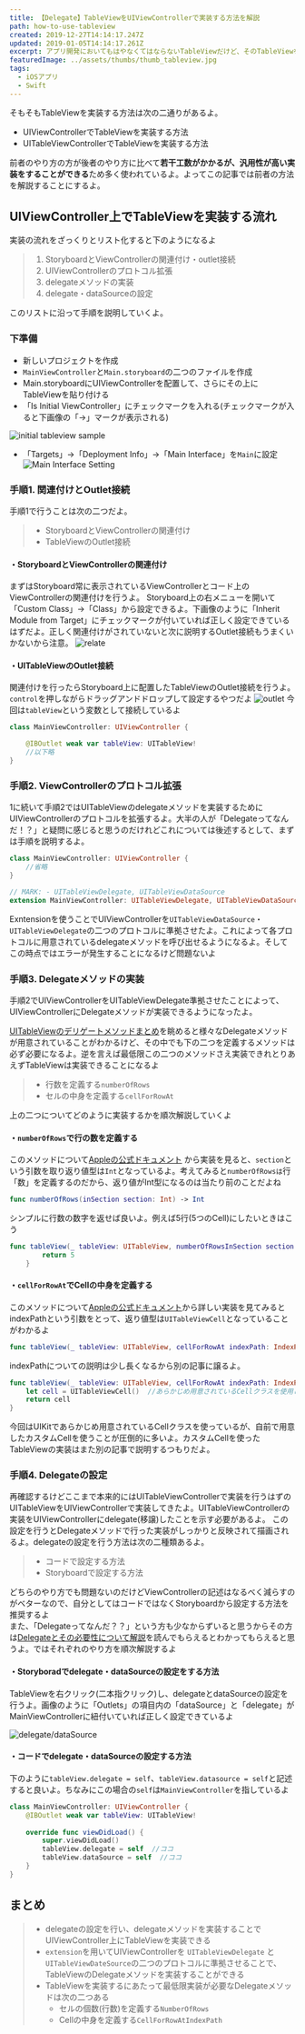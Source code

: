 ```yaml
---
title: 【Delegate】TableViewをUIViewControllerで実装する方法を解説
path: how-to-use-tableview
created: 2019-12-27T14:14:17.247Z
updated: 2019-01-05T14:14:17.261Z
excerpt: アプリ開発においてもはやなくてはならないTableViewだけど、そのTableViewをUIViewController上に実装する方法を解説しているよ。
featuredImage: ../assets/thumbs/thumb_tableview.jpg
tags:
  - iOSアプリ
  - Swift
---
```

そもそもTableViewを実装する方法は次の二通りがあるよ。

- UIViewControllerでTableViewを実装する方法
- UITableViewControllerでTableViewを実装する方法

前者のやり方の方が後者のやり方に比べて**若干工数がかかるが、汎用性が高い実装をすることができる**ため多く使われているよ。よってこの記事では前者の方法を解説することにするよ。

## UIViewController上でTableViewを実装する流れ
実装の流れをざっくりとリスト化すると下のようになるよ

> 1. StoryboardとViewControllerの関連付け・outlet接続
> 2. UIViewControllerのプロトコル拡張
> 3. delegateメソッドの実装
> 4. delegate・dataSourceの設定

このリストに沿って手順を説明していくよ。

### 下準備
- 新しいプロジェクトを作成
- `MainViewController`と`Main.storyboard`の二つのファイルを作成
- Main.storyboardにUIViewControllerを配置して、さらにその上にTableViewを貼り付ける
- 「Is Initial ViewController」にチェックマークを入れる(チェックマークが入ると下画像の「→」マークが表示される)

![initial tableview sample](https://i.gyazo.com/29f6c37ee30075ed37603ed8e4208e98.png)

- 「Targets」→「Deployment Info」→「Main Interface」を`Main`に設定
![Main Interface Setting](https://i.gyazo.com/2ce18e7c8f00c44dc84e51485387ca59.png)


### 手順1. 関連付けとOutlet接続
手順1で行うことは次の二つだよ。
> - StoryboardとViewControllerの関連付け
> - TableViewのOutlet接続

#### ・StoryboardとViewControllerの関連付け
まずはStoryboard常に表示されているViewControllerとコード上のViewControllerの関連付けを行うよ。 
Storyboard上の右メニューを開いて「Custom Class」→「Class」から設定できるよ。下画像のように「Inherit Module from Target」にチェックマークが付いていれば正しく設定できているはずだよ。正しく関連付けがされていないと次に説明するOutlet接続もうまくいかないから注意。
![relate](https://i.gyazo.com/96b1dc445ec9d0856d03a9ee2239e599.png)

#### ・UITableViewのOutlet接続
関連付けを行ったらStoryboard上に配置したTableViewのOutlet接続を行うよ。`control`を押しながらドラッグアンドドロップして設定するやつだよ
![outlet](https://i.gyazo.com/407cd21a778e5c612d8ce6d9fd8e34b4.png)
今回は`tableView`という変数として接続しているよ

``` swift
class MainViewController: UIViewController {

    @IBOutlet weak var tableView: UITableView!
    //以下略
}
```

### 手順2. ViewControllerのプロトコル拡張
1に続いて手順2ではUITableViewのdelegateメソッドを実装するためにUIViewControllerのプロトコルを拡張するよ。大半の人が「Delegateってなんだ！？」と疑問に感じると思うのだけれどこれについては後述するとして、まずは手順を説明するよ。

``` swift
class MainViewController: UIViewController {
    //省略
}

// MARK: - UITableViewDelegate, UITableViewDataSource
extension MainViewController: UITableViewDelegate, UITableViewDataSource { }
```

Exntensionを使うことでUIViewControllerを`UITableViewDataSource`・`UITableViewDelegate`の二つのプロトコルに準拠させたよ。これによって各プロトコルに用意されているdelegateメソッドを呼び出せるようになるよ。そしてこの時点ではエラーが発生することになるけど問題ないよ

### 手順3. Delegateメソッドの実装
手順2でUIViewControllerをUITableViewDelegate準拠させたことによって、UIViewControllerにDelegateメソッドが実装できるようになったよ。

[UITableViewのデリゲートメソッドまとめ](https://qiita.com/kagemiku/items/22b74010365723c5c4fe)を眺めると様々なDelegateメソッドが用意されていることがわかるけど、その中でも下の二つを定義するメソッドは必ず必要になるよ。逆を言えば最低限この二つのメソッドさえ実装できれとりあえずTableViewは実装できることになるよ

> - 行数を定義する`numberOfRows`
> - セルの中身を定義する`cellForRowAt`

上の二つについてどのように実装するかを順次解説していくよ

#### ・`numberOfRows`で行の数を定義する
このメソッドについて[Appleの公式ドキュメント](https://developer.apple.com/documentation/uikit/uitableview/1614952-numberofrows)
から実装を見ると、`section`という引数を取り返り値型は`Int`となっているよ。考えてみると`numberOfRowsは`行「数」を定義するのだから、返り値がInt型になるのは当たり前のことだよね
``` swift
func numberOfRows(inSection section: Int) -> Int
```
シンプルに行数の数字を返せば良いよ。例えば5行(5つのCell)にしたいときはこう
```swift
func tableView(_ tableView: UITableView, numberOfRowsInSection section: Int) -> Int {
        return 5
    }
```

#### ・`cellForRowAt`でCellの中身を定義する
このメソッドについて[Appleの公式ドキュメント](https://developer.apple.com/documentation/uikit/uitableviewdatasource/1614861-tableview)から詳しい実装を見てみるとindexPathという引数をとって、返り値型は`UITableViewCell`となっていることがわかるよ
```swift
func tableView(_ tableView: UITableView, cellForRowAt indexPath: IndexPath) -> UITableViewCell
```
indexPathについての説明は少し長くなるから別の記事に譲るよ。
```swift
func tableView(_ tableView: UITableView, cellForRowAt indexPath: IndexPath) -> UITableViewCell {
    let cell = UITableViewCell()  //あらかじめ用意されているCellクラスを使用しています。   
    return cell
}
```

今回はUIKitであらかじめ用意されているCellクラスを使っているが、自前で用意したカスタムCellを使うことが圧倒的に多いよ。カスタムCellを使ったTableViewの実装はまた別の記事で説明するつもりだよ。

###  手順4. Delegateの設定
再確認するけどここまで本来的にはUITableViewControllerで実装を行うはずのUITableViewをUIViewControllerで実装してきたよ。UITableViewControllerの実装をUIViewControllerにdelegate(移譲)したことを示す必要があるよ。
この設定を行うとDelegateメソッドで行った実装がしっかりと反映されて描画されるよ。delegateの設定を行う方法は次の二種類あるよ。

> - コードで設定する方法
> - Storyboardで設定する方法

どちらのやり方でも問題ないのだけどViewControllerの記述はなるべく減らすのがベターなので、自分としてはコードではなくStoryboardから設定する方法を推奨するよ  
また、「Delegateってなんだ？？」という方も少なからずいると思うからその方は[Delegateとその必要性について解説](#)を読んでもらえるとわかってもらえると思うよ。ではそれぞれのやり方を順次解説するよ

#### ・Storyboradでdelegate・dataSourceの設定をする方法
TableViewを右クリック(二本指クリック)し、delegateとdataSourceの設定を行うよ。画像のように「Outlets」の項目内の「dataSource」と「delegate」がMainViewControllerに紐付いていれば正しく設定できているよ

![delegate/dataSource](https://i.gyazo.com/3baff4cdbca9ccbe18fcbbd93b7a7379.png)

#### ・コードでdelegate・dataSourceの設定する方法
下のように`tableView.delegate = self`、`tableView.datasource = self`と記述すると良いよ。ちなみにこの場合の`self`は`MainViewController`を指しているよ
``` swift
class MainViewController: UIViewController {
    @IBOutlet weak var tableView: UITableView!
    
    override func viewDidLoad() {
        super.viewDidLoad()
        tableView.delegate = self  //ココ
        tableView.dataSource = self  //ココ
    }
}
```

## まとめ
> - delegateの設定を行い、delegateメソッドを実装することでUIViewController上にTableViewを実装できる
> - `extension`を用いてUIViewControllerを `UITableViewDelegate` と`UITableViewDateSource`の二つのプロトコルに準拠させることで、TableViewのDelegateメソッドを実装することができる
> - TableViewを実装するにあたって最低限実装が必要なDelegateメソッドは次の二つある
>   - セルの個数(行数)を定義する`NumberOfRows`
>   -  Cellの中身を定義する`CellForRowAtIndexPath`
